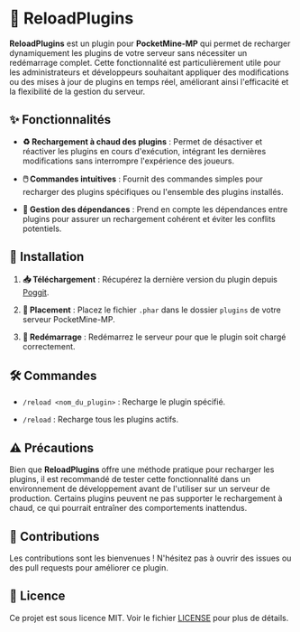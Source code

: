 # 🔄 ReloadPlugins

**ReloadPlugins** est un plugin pour **PocketMine-MP** qui permet de recharger dynamiquement les plugins de votre serveur sans nécessiter un redémarrage complet. Cette fonctionnalité est particulièrement utile pour les administrateurs et développeurs souhaitant appliquer des modifications ou des mises à jour de plugins en temps réel, améliorant ainsi l'efficacité et la flexibilité de la gestion du serveur.

## ✨ Fonctionnalités

- **♻️ Rechargement à chaud des plugins** : Permet de désactiver et réactiver les plugins en cours d'exécution, intégrant les dernières modifications sans interrompre l'expérience des joueurs.

- **🖱️ Commandes intuitives** : Fournit des commandes simples pour recharger des plugins spécifiques ou l'ensemble des plugins installés.

- **🔗 Gestion des dépendances** : Prend en compte les dépendances entre plugins pour assurer un rechargement cohérent et éviter les conflits potentiels.

## 🚀 Installation

1. **📥 Téléchargement** : Récupérez la dernière version du plugin depuis [Poggit](https://poggit.pmmp.io/p/ReloadPlugins).

2. **📂 Placement** : Placez le fichier `.phar` dans le dossier `plugins` de votre serveur PocketMine-MP.

3. **🔄 Redémarrage** : Redémarrez le serveur pour que le plugin soit chargé correctement.

## 🛠️ Commandes

- `/reload <nom_du_plugin>` : Recharge le plugin spécifié.

- `/reload` : Recharge tous les plugins actifs.

## ⚠️ Précautions

Bien que **ReloadPlugins** offre une méthode pratique pour recharger les plugins, il est recommandé de tester cette fonctionnalité dans un environnement de développement avant de l'utiliser sur un serveur de production. Certains plugins peuvent ne pas supporter le rechargement à chaud, ce qui pourrait entraîner des comportements inattendus.

## 🤝 Contributions

Les contributions sont les bienvenues ! N'hésitez pas à ouvrir des issues ou des pull requests pour améliorer ce plugin.

## 📄 Licence

Ce projet est sous licence MIT. Voir le fichier [LICENSE](LICENSE) pour plus de détails.
